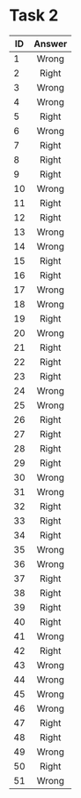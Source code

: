 # Task 2

| ID  | Answer           
| --- |:------:| 
|1|Wrong|
|2|Right|
|3|Wrong|
|4|Wrong|
|5|Right|
|6|Wrong|
|7|Right|
|8|Right|
|9|Right|
|10|Wrong|
|11|Right|
|12|Right|
|13|Wrong|
|14|Wrong|
|15|Right|
|16|Right|
|17|Wrong|
|18|Wrong|
|19|Right|
|20|Wrong|
|21|Right|
|22|Right|
|23|Right|
|24|Wrong|
|25|Wrong|
|26|Right|
|27|Right|
|28|Right|
|29|Right|
|30|Wrong|
|31|Wrong|
|32|Right|
|33|Right|
|34|Right|
|35|Wrong|
|36|Wrong|
|37|Right|
|38|Right|
|39|Right|
|40|Right|
|41|Wrong|
|42|Right|
|43|Wrong|
|44|Wrong|
|45|Wrong|
|46|Wrong|
|47|Right|
|48|Right|
|49|Wrong|
|50|Right|
|51|Wrong|